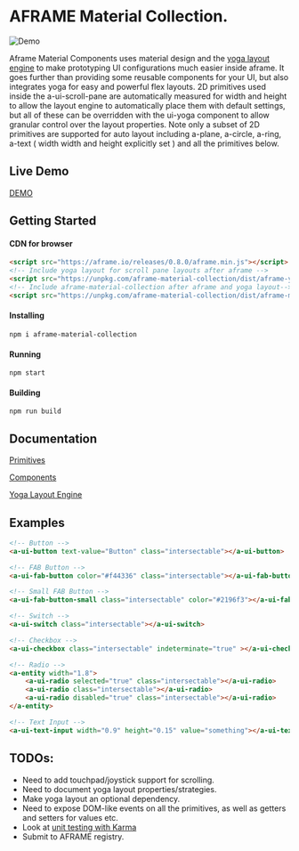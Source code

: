# AFRAME Material Collection.
![Demo](https://raw.githubusercontent.com/shaneharris/aframe-material-collection/master/demo.gif)

Aframe Material Components uses material design and the [yoga layout engine](https://github.com/facebook/yoga) to make prototyping UI configurations much easier inside aframe.
It goes further than providing some reusable components for your UI, but also integrates yoga for easy and powerful flex layouts. 2D primitives used inside the a-ui-scroll-pane are automatically measured for width and height to allow the layout engine to automatically place them with default settings, but all of these can be overridden with the ui-yoga component to allow granular control over the layout properties. Note only a subset of 2D primitives are supported for auto layout including a-plane, a-circle, a-ring, a-text ( width width and height explicitly set ) and all the primitives below.
## Live Demo

[DEMO](https://shaneharris.github.io/aframe-material-collection/)

## Getting Started

#### CDN for browser
```HTML
<script src="https://aframe.io/releases/0.8.0/aframe.min.js"></script>
<!-- Include yoga layout for scroll pane layouts after aframe -->
<script src="https://unpkg.com/aframe-material-collection/dist/aframe-yoga-layout.min.js"></script>
<!-- Include aframe-material-collection after aframe and yoga layout-->
<script src="https://unpkg.com/aframe-material-collection/dist/aframe-material-collection.min.js"></script>
```

#### Installing

```
npm i aframe-material-collection
```

#### Running

```
npm start
```

#### Building

```
npm run build
```

## Documentation

[Primitives](https://github.com/shaneharris/aframe-material-collection/wiki/Primitives)

[Components](https://github.com/shaneharris/aframe-material-collection/wiki/Components)

[Yoga Layout Engine](https://github.com/shaneharris/aframe-material-collection/wiki/Yoga-Layout-Engine)


## Examples

```HTML
<!-- Button -->
<a-ui-button text-value="Button" class="intersectable"></a-ui-button>

<!-- FAB Button -->
<a-ui-fab-button color="#f44336" class="intersectable"></a-ui-fab-button>

<!-- Small FAB Button -->
<a-ui-fab-button-small class="intersectable" color="#2196f3"></a-ui-fab-button-small>

<!-- Switch -->
<a-ui-switch class="intersectable"></a-ui-switch>

<!-- Checkbox -->
<a-ui-checkbox class="intersectable" indeterminate="true" ></a-ui-checkbox>

<!-- Radio -->
<a-entity width="1.8">
    <a-ui-radio selected="true" class="intersectable"></a-ui-radio>
    <a-ui-radio class="intersectable"></a-ui-radio>
    <a-ui-radio disabled="true" class="intersectable"></a-ui-radio>
</a-entity>

<!-- Text Input -->
<a-ui-text-input width="0.9" height="0.15" value="something"></a-ui-text-input>

```

## TODOs:

* Need to add touchpad/joystick support for scrolling.
* Need to document yoga layout properties/strategies.
* Make yoga layout an optional dependency.
* Need to expose DOM-like events on all the primitives, as well as getters and setters for values etc.
* Look at [unit testing with Karma](https://github.com/aframevr/aframe/tree/master/tests)
* Submit to AFRAME registry.